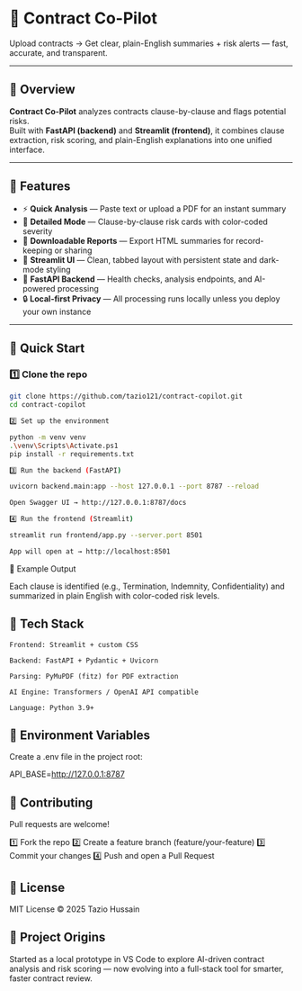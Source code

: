 # 🧾 Contract Co-Pilot
Upload contracts → Get clear, plain-English summaries + risk alerts — fast, accurate, and transparent.

---

## 🧭 Overview
**Contract Co-Pilot** analyzes contracts clause-by-clause and flags potential risks.  
Built with **FastAPI (backend)** and **Streamlit (frontend)**, it combines clause extraction, risk scoring, and plain-English explanations into one unified interface.

---

## 🧠 Features
- ⚡ **Quick Analysis** — Paste text or upload a PDF for an instant summary  
- 📑 **Detailed Mode** — Clause-by-clause risk cards with color-coded severity  
- 🧾 **Downloadable Reports** — Export HTML summaries for record-keeping or sharing  
- 🧰 **Streamlit UI** — Clean, tabbed layout with persistent state and dark-mode styling  
- 🧩 **FastAPI Backend** — Health checks, analysis endpoints, and AI-powered processing  
- 🔒 **Local-first Privacy** — All processing runs locally unless you deploy your own instance  

---

## 🚀 Quick Start

### 1️⃣ Clone the repo
```bash
git clone https://github.com/tazio121/contract-copilot.git
cd contract-copilot

2️⃣ Set up the environment

python -m venv venv
.\venv\Scripts\Activate.ps1
pip install -r requirements.txt

3️⃣ Run the backend (FastAPI)

uvicorn backend.main:app --host 127.0.0.1 --port 8787 --reload

Open Swagger UI → http://127.0.0.1:8787/docs

4️⃣ Run the frontend (Streamlit)

streamlit run frontend/app.py --server.port 8501

App will open at → http://localhost:8501

```

🧾 Example Output

Each clause is identified (e.g., Termination, Indemnity, Confidentiality) and summarized in plain English with color-coded risk levels.



## 🧰 Tech Stack

    Frontend: Streamlit + custom CSS

    Backend: FastAPI + Pydantic + Uvicorn

    Parsing: PyMuPDF (fitz) for PDF extraction

    AI Engine: Transformers / OpenAI API compatible

    Language: Python 3.9+

## 🔐 Environment Variables

Create a .env file in the project root:

API_BASE=http://127.0.0.1:8787

## 🤝 Contributing

Pull requests are welcome!

1️⃣ Fork the repo
2️⃣ Create a feature branch (feature/your-feature)
3️⃣ Commit your changes
4️⃣ Push and open a Pull Request

## 📄 License
MIT License © 2025 Tazio Hussain

## 🏁 Project Origins

Started as a local prototype in VS Code to explore AI-driven contract analysis and risk scoring — now evolving into a full-stack tool for smarter, faster contract review.

